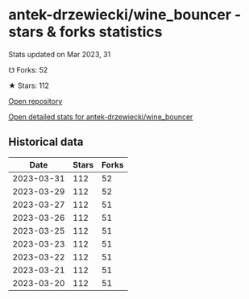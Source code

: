# antek-drzewiecki/wine_bouncer - stars & forks statistics

Stats updated on Mar 2023, 31

☋ Forks: 52

★ Stars: 112

[Open repository](https://github.com/antek-drzewiecki/wine_bouncer)

[Open detailed stats for antek-drzewiecki/wine_bouncer](https://reviewgithub.com/rep/antek-drzewiecki/wine_bouncer)

## Historical data
| Date | Stars | Forks |
|------|-------|-------|
| 2023-03-31 | 112 | 52 | 
| 2023-03-29 | 112 | 52 | 
| 2023-03-27 | 112 | 51 | 
| 2023-03-26 | 112 | 51 | 
| 2023-03-25 | 112 | 51 | 
| 2023-03-23 | 112 | 51 | 
| 2023-03-22 | 112 | 51 | 
| 2023-03-21 | 112 | 51 | 
| 2023-03-20 | 112 | 51 | 


